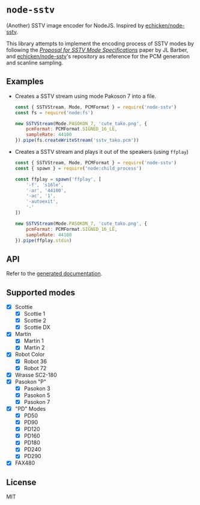 # `node-sstv`

(Another) SSTV image encoder for NodeJS. Inspired by [echicken/node-sstv](https://github.com/echicken/node-sstv). 

This library attempts to implement the encoding process of SSTV modes by following the [*Proposal for SSTV Mode Specifications*](http://www.barberdsp.com/downloads/Dayton%20Paper.pdf) paper by JL Barber, and [echicken/node-sstv](https://github.com/echicken/node-sstv)'s repository as reference for the PCM generation and scanline sampling.

## Examples

- Creates a SSTV stream using mode Pakoson 7 into a file.
    ```js
    const { SSTVStream, Mode, PCMFormat } = require('node-sstv')
    const fs = require('node:fs')

    new SSTVStream(Mode.PASOKON_7, 'cute_tako.png', {
        pcmFormat: PCMFormat.SIGNED_16_LE,
        sampleRate: 44100
    }).pipe(fs.createWriteStream('sstv_tako.pcm'))
    ```
- Creates a SSTV stream and plays it out of the speakers (using `ffplay`)
    ```js
    const { SSTVStream, Mode, PCMFormat } = require('node-sstv')
    const { spawn } = require('node:child_process')

    const ffplay = spawn('ffplay', [
        '-f', 's16le',
        '-ar', '44100',
        '-ac', '1',
        '-autoexit',
        '-'
    ])

    new SSTVStream(Mode.PASOKON_7, 'cute_tako.png', {
        pcmFormat: PCMFormat.SIGNED_16_LE,
        sampleRate: 44100
    }).pipe(ffplay.stdin)
    ```

## API

Refer to the [generated documentation](docs/modules.md).

## Supported modes

- [x] Scottie
    - [x] Scottie 1
    - [x] Scottie 2
    - [x] Scottie DX
- [x] Martin
    - [x] Martin 1
    - [x] Martin 2
- [x] Robot Color
    - [x] Robot 36
    - [x] Robot 72
- [x] Wrasse SC2-180
- [x] Pasokon "P"
    - [x] Pasokon 3
    - [x] Pasokon 5
    - [x] Pasokon 7
- [x] "PD" Modes
    - [x] PD50
    - [x] PD90
    - [x] PD120
    - [x] PD160
    - [x] PD180
    - [x] PD240
    - [x] PD290
- [x] FAX480

## License

MIT